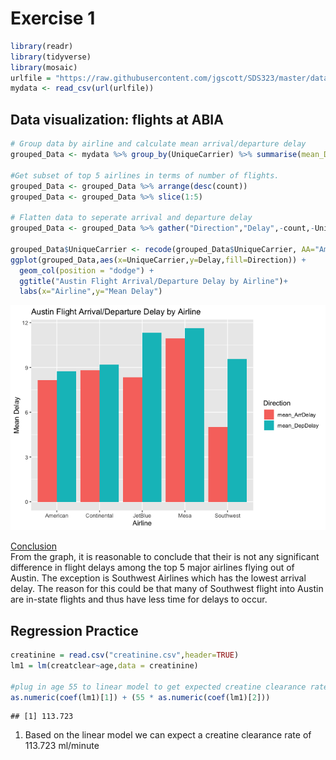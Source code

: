Exercise 1
==========

``` r
library(readr)
library(tidyverse)
library(mosaic)
urlfile = "https://raw.githubusercontent.com/jgscott/SDS323/master/data/ABIA.csv"
mydata <- read_csv(url(urlfile))
```

Data visualization: flights at ABIA
-----------------------------------

``` r
# Group data by airline and calculate mean arrival/departure delay
grouped_Data <- mydata %>% group_by(UniqueCarrier) %>% summarise(mean_DepDelay=mean(DepDelay,na.rm=TRUE),mean_ArrDelay=mean(ArrDelay,na.rm=TRUE), count=n())

#Get subset of top 5 airlines in terms of number of flights.
grouped_Data <- grouped_Data %>% arrange(desc(count))
grouped_Data <- grouped_Data %>% slice(1:5)

# Flatten data to seperate arrival and departure delay
grouped_Data <- grouped_Data %>% gather("Direction","Delay",-count,-UniqueCarrier)

grouped_Data$UniqueCarrier <- recode(grouped_Data$UniqueCarrier, AA="American", WN="Southwest",B6="JetBlue", YV="Mesa", CO="Continental")
ggplot(grouped_Data,aes(x=UniqueCarrier,y=Delay,fill=Direction)) +
  geom_col(position = "dodge") +
  ggtitle("Austin Flight Arrival/Departure Delay by Airline")+
  labs(x="Airline",y="Mean Delay")
```

![](exercise1_files/figure-markdown_github/unnamed-chunk-2-1.png)

<ins>
Conclusion
</ins>
<br> From the graph, it is reasonable to conclude that their is not any
significant difference in flight delays among the top 5 major airlines
flying out of Austin. The exception is Southwest Airlines which has the
lowest arrival delay. The reason for this could be that many of
Southwest flight into Austin are in-state flights and thus have less
time for delays to occur.

Regression Practice
-------------------

``` r
creatinine = read.csv("creatinine.csv",header=TRUE)
lm1 = lm(creatclear~age,data = creatinine)

#plug in age 55 to linear model to get expected creatine clearance rate
as.numeric(coef(lm1)[1]) + (55 * as.numeric(coef(lm1)[2])) 
```

    ## [1] 113.723

1.  Based on the linear model we can expect a creatine clearance rate of
    113.723 ml/minute
